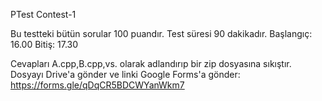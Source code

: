 PTest Contest-1

Bu testteki bütün sorular 100 puandır.
Test süresi 90 dakikadır.
Başlangıç: 16.00
Bitiş: 17.30

Cevapları A.cpp,B.cpp,vs. olarak adlandırıp bir zip dosyasına sıkıştır.
Dosyayı Drive'a gönder ve linki Google Forms'a gönder: https://forms.gle/qDqCR5BDCWYanWkm7
